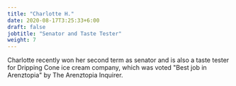 ```yaml
---
title: "Charlotte H."
date: 2020-08-17T3:25:33+6:00
draft: false
jobtitle: "Senator and Taste Tester"
weight: 7
---
```


Charlotte recently won her second term as senator and is also a taste tester for Dripping Cone ice cream company, which was voted "Best job in Arenztopia" by The Arenztopia Inquirer.
